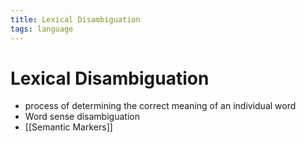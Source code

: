 ```yaml
---
title: Lexical Disambiguation
tags: language
---
```


# Lexical Disambiguation
- process of determining the correct meaning of an individual word
- Word sense disambiguation
- [[Semantic Markers]]












































































